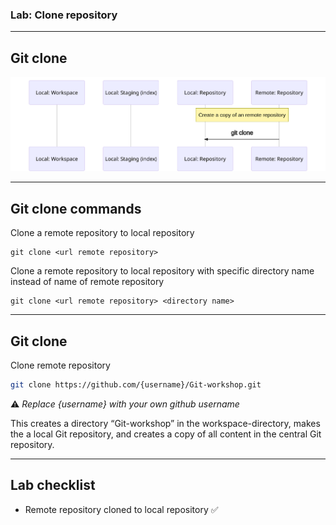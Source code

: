 ### Lab: Clone repository

<!-- .slide: class="is-lab" -->

---

## Git clone

![Git clone](../../img/git-commands/clone.svg)

<!-- ``` mermaid
sequenceDiagram
    participant lw as Local: Workspace
    participant ls  as Local: Staging (index)
    participant lr as Local: Repository
    participant rr as Remote: Repository
    Note over rr,lr: Create a copy of an remote repository
    rr->>lr: git clone
    #Note over lw,lr: Switch to another branch on local workspace
    #lr->>lw: git checkout
    #Note over lw,ls: A new files
    #lw->>ls: git add
    #Note over ls,lr: Persist changes in local repository
    #ls->>lr: git commit
    #Note over lr,rr: Persist changes in remote repository
    #lr->>rr: git push
    #Note over lr,rr: Update latest changes from remote repository
    #rr->>lr: git fetch
    #Note over lw,rr: Update latest changes from remote repository & Apply on local repository
    #rr->>lw: git pull
``` -->

---

## Git clone commands

Clone a remote repository to local repository
```
git clone <url remote repository>
```

Clone a remote repository to local repository with specific directory name instead of name of remote repository
```
git clone <url remote repository> <directory name>
```

---

## Git clone

Clone remote repository

``` bash
git clone https://github.com/{username}/Git-workshop.git
```
⚠️ *Replace {username} with your own github username*

This creates a directory “Git-workshop” in the workspace-directory, makes the a local Git repository, and creates a copy of all content in the central Git repository. 

---

## Lab checklist

- Remote repository cloned to local repository ✅
  